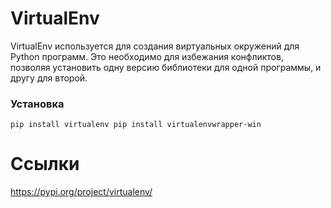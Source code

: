 # VirtualEnv

VirtualEnv используется для создания виртуальных окружений для Python программ. Это необходимо для избежания конфликтов, позволяя установить одну версию библиотеки для одной программы, и другу для второй.

### Установка
`
pip install virtualenv
pip install virtualenvwrapper-win
`

# Ссылки
https://pypi.org/project/virtualenv/
